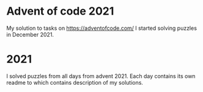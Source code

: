 # Advent of code 2021
My solution to tasks on https://adventofcode.com/
I started solving puzzles in December 2021. 

# 2021
I solved puzzles from all days from advent 2021. Each day contains its own readme to which contains description of my solutions.
